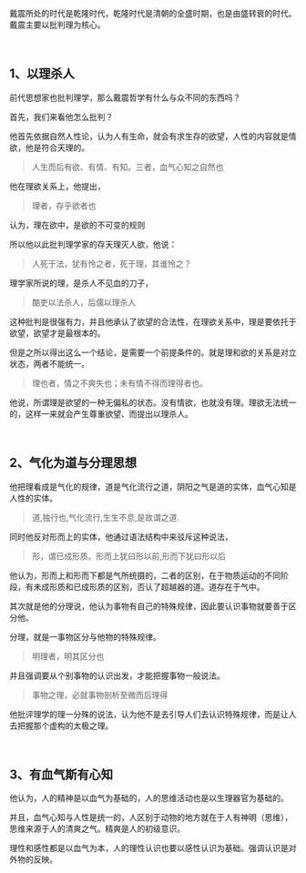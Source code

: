 <p data-pid="rljA0zX7">戴震所处的时代是乾隆时代，乾隆时代是清朝的全盛时期，也是由盛转衰的时代。戴震主要以批判理为核心。</p><p class="ztext-empty-paragraph"><br/></p><h2>1、以理杀人</h2><p data-pid="i4_pCznu">前代思想家也批判理学，那么戴震哲学有什么与众不同的东西吗？</p><p data-pid="H79la3XB">首先，我们来看他怎么批判？</p><p data-pid="OAMERo9o">他首先依据自然人性论，认为人有生命，就会有求生存的欲望，人性的内容就是情欲，他是符合天理的。</p><blockquote data-pid="asLqXeF-">人生而后有欲、有情、有知。三者，血气心知之自然也</blockquote><p data-pid="0uOVCAwL">他在理欲关系上，他提出，</p><blockquote data-pid="nZhUfPyc">理者，存乎欲者也</blockquote><p data-pid="n5Q5r8Nh">认为，理在欲中，是欲的不可变的规则</p><p data-pid="bovOsar0">所以他以此批判理学家的存天理灭人欲，他说：</p><blockquote data-pid="VNZjhjQs">人死于法，犹有怜之者，死于理，其谁怜之？</blockquote><p data-pid="vblMk0mq">理学家所说的理，是杀人不见血的刀子，</p><blockquote data-pid="o27eGbE-">酷吏以法杀人，后儒以理杀人</blockquote><p data-pid="W4Kig6PU">这种批判是很强有力，并且他承认了欲望的合法性，在理欲关系中，理是要依托于欲望，欲望才是最根本的。</p><p data-pid="yEzFSu7g">但是之所以得出这么一个结论，是需要一个前提条件的。就是理和欲的关系是对立状态，两者不能统一。</p><blockquote data-pid="O50Msejb">理也者，情之不爽失也；未有情不得而理得者也。</blockquote><p data-pid="y4O97xT_">他说，所谓理是欲望的一种无偏私的状态。没有情欲，也就没有理。理欲无法统一的，这样一来就会产生尊重欲望、而提出以理杀人。</p><p class="ztext-empty-paragraph"><br/></p><h2>2、气化为道与分理思想</h2><p data-pid="XG7zq6mP">他把理看成是气化的规律，道是气化流行之道，阴阳之气是道的实体，血气心知是人性的实体。</p><blockquote data-pid="QVJXKErF">道,独行也,气化流行,生生不息,是故谓之道.</blockquote><p data-pid="uwB4zbye">同时他反对形而上的实体，他通过语法结构中来驳斥这种说法，</p><blockquote data-pid="iCFUj-l5">形，谓已成形质。形而上犹曰形以前,形而下犹曰形以后</blockquote><p data-pid="B3c3vYbb">他认为，形而上和形而下都是气所统摄的，二者的区别，在于物质运动的不同阶段，有未成形质和已成形质的区别，否认了超越器的道。道存在于气中。</p><p data-pid="_NOUwjMy">其次就是他的分理说，他认为事物有自己的特殊规律，因此要认识事物就要善于区分他。</p><p data-pid="sOlhI9J-">分理，就是一事物区分与他物的特殊规律。</p><blockquote data-pid="46kW9v5B">明理者，明其区分也</blockquote><p data-pid="PXK2u8Xx">并且强调要从个别事物的认识出发，才能把握事物一般说法。</p><blockquote data-pid="pouiqqGx">事物之理，必就事物剖析至微而后理得</blockquote><p data-pid="CLU3VBw4">他批评理学的理一分殊的说法，认为他不是去引导人们去认识特殊规律，而是让人去把握那个虚构的太极之理。</p><p class="ztext-empty-paragraph"><br/></p><h2>3、有血气斯有心知</h2><p data-pid="BLz2k-q3">他认为，人的精神是以血气为基础的，人的思维活动也是以生理器官为基础的。</p><p data-pid="MucFjSbx">并且，血气心知与人性是统一的，人区别于动物的地方就在于人有神明（思维），思维来源于人的清爽之气。精爽是人的初级意识。</p><p data-pid="gSNj1OvK">理性和感性都是以血气为本，人的理性认识也要以感性认识为基础。强调认识是对外物的反映。</p><p></p>